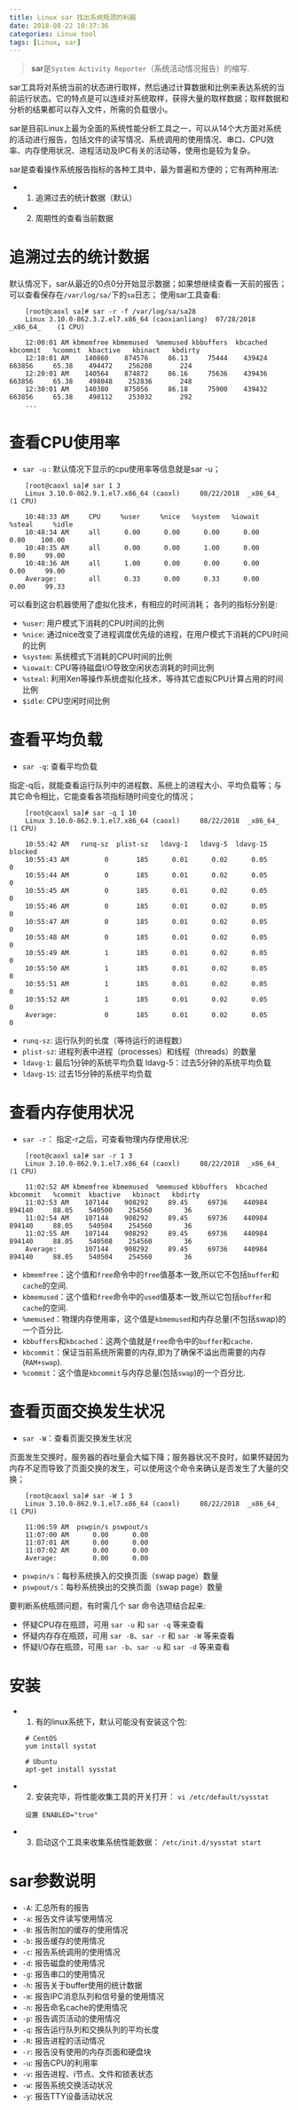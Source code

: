 ```yaml
---
title: Linux sar 找出系统瓶颈的利器
date: 2018-08-22 10:37:36
categories: Linux tool
tags: [Linux, sar]
---
```


> **sar**是`System Activity Reporter`（系统活动情况报告）的缩写.

<!-- more -->

sar工具将对系统当前的状态进行取样，然后通过计算数据和比例来表达系统的当前运行状态。它的特点是可以连续对系统取样，获得大量的取样数据；取样数据和分析的结果都可以存入文件，所需的负载很小。

sar是目前Linux上最为全面的系统性能分析工具之一，可以从14个大方面对系统的活动进行报告，包括文件的读写情况、系统调用的使用情况、串口、CPU效率、内存使用状况、进程活动及IPC有关的活动等，使用也是较为复杂。

sar是查看操作系统报告指标的各种工具中，最为普遍和方便的；它有两种用法:

- 1. 追溯过去的统计数据（默认）
- 2. 周期性的查看当前数据

# 追溯过去的统计数据

默认情况下，sar从最近的0点0分开始显示数据；如果想继续查看一天前的报告；可以查看保存在`/var/log/sa/`下的`sa`日志； 使用sar工具查看:

```
    [root@caoxl sa]# sar -r -f /var/log/sa/sa28
    Linux 3.10.0-862.3.2.el7.x86_64 (caoxianliang) 	07/28/2018 	_x86_64_	(1 CPU)
    
    12:00:01 AM kbmemfree kbmemused  %memused kbbuffers  kbcached  kbcommit   %commit  kbactive   kbinact   kbdirty
    12:10:01 AM    140860    874576     86.13     75444    439424    663856     65.38    494472    256208       224
    12:20:01 AM    140564    874872     86.16     75636    439436    663856     65.38    498048    252836       248
    12:30:01 AM    140380    875056     86.18     75900    439432    663856     65.38    498112    253032       292
    ...
```

# 查看CPU使用率

- `sar -u` : 默认情况下显示的cpu使用率等信息就是sar -u；

```
    [root@caoxl sa]# sar 1 3
    Linux 3.10.0-862.9.1.el7.x86_64 (caoxl) 	08/22/2018 	_x86_64_	(1 CPU)
    
    10:48:33 AM     CPU     %user     %nice   %system   %iowait    %steal     %idle
    10:48:34 AM     all      0.00      0.00      0.00      0.00      0.00    100.00
    10:48:35 AM     all      0.00      0.00      1.00      0.00      0.00     99.00
    10:48:36 AM     all      1.00      0.00      0.00      0.00      0.00     99.00
    Average:        all      0.33      0.00      0.33      0.00      0.00     99.33
```

可以看到这台机器使用了虚拟化技术，有相应的时间消耗； 各列的指标分别是:

- `%user`: 用户模式下消耗的CPU时间的比例
- `%nice`: 通过nice改变了进程调度优先级的进程，在用户模式下消耗的CPU时间的比例
- `%system`: 系统模式下消耗的CPU时间的比例
- `%iowait`:  CPU等待磁盘I/O导致空闲状态消耗的时间比例
- `%steal`: 利用Xen等操作系统虚拟化技术，等待其它虚拟CPU计算占用的时间比例
- `$idle`: CPU空闲时间比例

# 查看平均负载

- `sar -q`: 查看平均负载

指定-q后，就能查看运行队列中的进程数、系统上的进程大小、平均负载等；与其它命令相比，它能查看各项指标随时间变化的情况；

```
    [root@caoxl sa]# sar -q 1 10
    Linux 3.10.0-862.9.1.el7.x86_64 (caoxl) 	08/22/2018 	_x86_64_	(1 CPU)
    
    10:55:42 AM   runq-sz  plist-sz   ldavg-1   ldavg-5  ldavg-15   blocked
    10:55:43 AM         0       185      0.01      0.02      0.05         0
    10:55:44 AM         0       185      0.01      0.02      0.05         0
    10:55:45 AM         0       185      0.01      0.02      0.05         0
    10:55:46 AM         0       185      0.01      0.02      0.05         0
    10:55:47 AM         0       185      0.01      0.02      0.05         0
    10:55:48 AM         0       185      0.01      0.02      0.05         0
    10:55:49 AM         1       185      0.01      0.02      0.05         0
    10:55:50 AM         1       185      0.01      0.02      0.05         0
    10:55:51 AM         1       185      0.01      0.02      0.05         0
    10:55:52 AM         1       185      0.01      0.02      0.05         0
    Average:            0       185      0.01      0.02      0.05         0
```

- `runq-sz`: 运行队列的长度（等待运行的进程数）
- `plist-sz`: 进程列表中进程（processes）和线程（threads）的数量
- `ldavg-1`: 最后1分钟的系统平均负载 ldavg-5：过去5分钟的系统平均负载
- `ldavg-15`: 过去15分钟的系统平均负载


# 查看内存使用状况

- `sar -r`： 指定-r之后，可查看物理内存使用状况:

```
    [root@caoxl sa]# sar -r 1 3
    Linux 3.10.0-862.9.1.el7.x86_64 (caoxl) 	08/22/2018 	_x86_64_	(1 CPU)
    
    11:02:52 AM kbmemfree kbmemused  %memused kbbuffers  kbcached  kbcommit   %commit  kbactive   kbinact   kbdirty
    11:02:53 AM    107144    908292     89.45     69736    440984    894140     88.05    540500    254560        36
    11:02:54 AM    107144    908292     89.45     69736    440984    894140     88.05    540504    254560        36
    11:02:55 AM    107144    908292     89.45     69736    440984    894140     88.05    540508    254560        36
    Average:       107144    908292     89.45     69736    440984    894140     88.05    540504    254560        36
```

- `kbmemfree`：这个值和`free`命令中的`free`值基本一致,所以它不包括`buffer`和`cache`的空间.
- `kbmemused`：这个值和`free`命令中的`used`值基本一致,所以它包括`buffer`和`cache`的空间.
- `%memused`：物理内存使用率，这个值是`kbmemused`和内存总量(不包括swap)的一个百分比.
- `kbbuffers`和`kbcached`：这两个值就是`free`命令中的`buffer`和`cache`.
- `kbcommit`：保证当前系统所需要的内存,即为了确保不溢出而需要的内存(`RAM+swap`).
- `%commit`：这个值是`kbcommit`与内存总量(包括`swap`)的一个百分比.

# 查看页面交换发生状况

- `sar -W`：查看页面交换发生状况

页面发生交换时，服务器的吞吐量会大幅下降；服务器状况不良时，如果怀疑因为内存不足而导致了页面交换的发生，可以使用这个命令来确认是否发生了大量的交换；

```
    [root@caoxl sa]# sar -W 1 3
    Linux 3.10.0-862.9.1.el7.x86_64 (caoxl) 	08/22/2018 	_x86_64_	(1 CPU)
    
    11:06:59 AM  pswpin/s pswpout/s
    11:07:00 AM      0.00      0.00
    11:07:01 AM      0.00      0.00
    11:07:02 AM      0.00      0.00
    Average:         0.00      0.00
```

- `pswpin/s`：每秒系统换入的交换页面（swap page）数量
- `pswpout/s`：每秒系统换出的交换页面（swap page）数量

要判断系统瓶颈问题，有时需几个 sar 命令选项结合起来:

- 怀疑CPU存在瓶颈，可用 `sar -u` 和 `sar -q` 等来查看
- 怀疑内存存在瓶颈，可用 `sar -B`、`sar -r` 和 `sar -W` 等来查看
- 怀疑I/O存在瓶颈，可用 `sar -b`、`sar -u` 和 `sar -d` 等来查看

# 安装

- 1. 有的linux系统下，默认可能没有安装这个包:

```
    # CentOS
    yum install systat
    
    # Ubuntu
    apt-get install sysstat 
```

- 2. 安装完毕，将性能收集工具的开关打开： `vi /etc/default/sysstat`

```
    设置 ENABLED="true"
```

- 3. 启动这个工具来收集系统性能数据： `/etc/init.d/sysstat start`

# sar参数说明

- `-A`: 汇总所有的报告
- `-a`: 报告文件读写使用情况
- `-B`: 报告附加的缓存的使用情况
- `-b`: 报告缓存的使用情况
- `-c`: 报告系统调用的使用情况
- `-d`: 报告磁盘的使用情况
- `-g`: 报告串口的使用情况
- `-h`: 报告关于buffer使用的统计数据
- `-m`: 报告IPC消息队列和信号量的使用情况
- `-n`: 报告命名cache的使用情况
- `-p`: 报告调页活动的使用情况
- `-q`: 报告运行队列和交换队列的平均长度
- `-R`: 报告进程的活动情况
- `-r`: 报告没有使用的内存页面和硬盘块
- `-u`: 报告CPU的利用率
- `-v`: 报告进程、i节点、文件和锁表状态
- `-w`: 报告系统交换活动状况
- `-y`: 报告TTY设备活动状况
